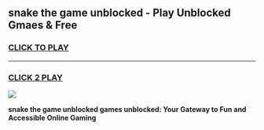 
## snake the game unblocked - Play Unblocked Gmaes & Free
<h3>
<a href="https://premium.freeplayer.one?title=snake_the_game_unblocked&ref=19F">CLICK TO PLAY</a></h3>
<hr>

<h3>
<a href="https://premium.freeplayer.one?title=snake_the_game_unblocked&ref=19F">CLICK 2 PLAY</a>
  
</h3>

<a href="https://premium.freeplayer.one?title=snake_the_game_unblocked&ref=19F/"><img src="https://clearcache.store/games.png"></a>


**snake the game unblocked games unblocked: Your Gateway to Fun and Accessible Online Gaming**
